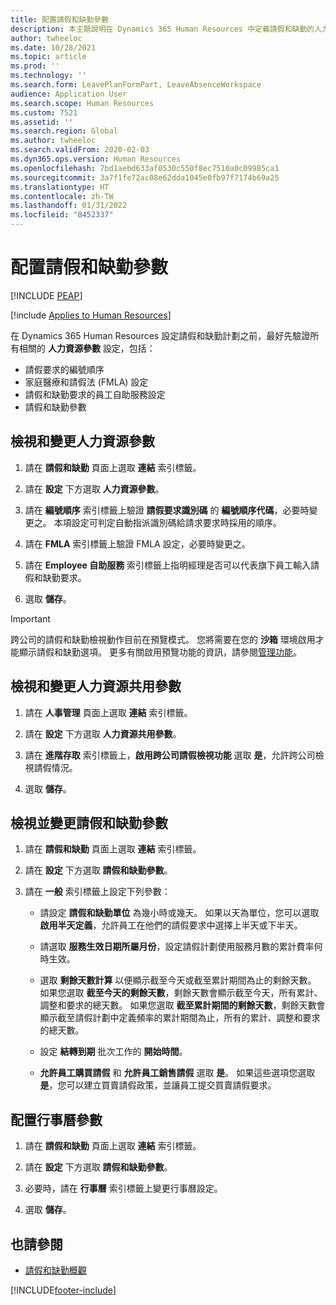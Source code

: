 ```yaml
---
title: 配置請假和缺勤參數
description: 本主題說明在 Dynamics 365 Human Resources 中定義請假和缺勤的人力資源參數方式。
author: twheeloc
ms.date: 10/28/2021
ms.topic: article
ms.prod: ''
ms.technology: ''
ms.search.form: LeavePlanFormPart, LeaveAbsenceWorkspace
audience: Application User
ms.search.scope: Human Resources
ms.custom: 7521
ms.assetid: ''
ms.search.region: Global
ms.author: twheeloc
ms.search.validFrom: 2020-02-03
ms.dyn365.ops.version: Human Resources
ms.openlocfilehash: 7bd1aebd633af0530c550f8ec7510a0c09985ca1
ms.sourcegitcommit: 3a7f1fe72ac08e62dda1045e0fb97f7174b69a25
ms.translationtype: HT
ms.contentlocale: zh-TW
ms.lasthandoff: 01/31/2022
ms.locfileid: "8452337"
---
```

# <a name="configure-leave-and-absence-parameters"></a>配置請假和缺勤參數


[!INCLUDE [PEAP](../includes/peap-2.md)]

[!include [Applies to Human Resources](../includes/applies-to-hr.md)]

在 Dynamics 365 Human Resources 設定請假和缺勤計劃之前，最好先驗證所有相關的 **人力資源參數** 設定，包括：

- 請假要求的編號順序
- 家庭醫療和請假法 (FMLA) 設定
- 請假和缺勤要求的員工自助服務設定
- 請假和缺勤參數

## <a name="view-and-change-human-resources-parameters"></a>檢視和變更人力資源參數

1. 請在 **請假和缺勤** 頁面上選取 **連結** 索引標籤。

2. 請在 **設定** 下方選取 **人力資源參數**。

3. 請在 **編號順序** 索引標籤上驗證 **請假要求識別碼** 的 **編號順序代碼**，必要時變更之。 本項設定可判定自動指派識別碼給請求要求時採用的順序。

4. 請在 **FMLA** 索引標籤上驗證 FMLA 設定，必要時變更之。

5. 請在 **Employee 自助服務** 索引標籤上指明經理是否可以代表旗下員工輸入請假和缺勤要求。

7. 選取 **儲存**。

>[!IMPORTANT]
>跨公司的請假和缺勤檢視動作目前在預覽模式。 您將需要在您的 **沙箱** 環境啟用才能顯示請假和缺勤選項。 更多有關啟用預覽功能的資訊，請參閱[管理功能](hr-admin-manage-features.md)。

## <a name="view-and-change-human-resources-shared-parameters"></a>檢視和變更人力資源共用參數

1. 請在 **人事管理** 頁面上選取 **連結** 索引標籤。

2. 請在 **設定** 下方選取 **人力資源共用參數**。

3. 請在 **進階存取** 索引標籤上，**啟用跨公司請假檢視功能** 選取 **是**，允許跨公司檢視請假情況。

4. 選取 **儲存**。

## <a name="view-and-change-leave-and-absence-parameters"></a>檢視並變更請假和缺勤參數

1. 請在 **請假和缺勤** 頁面上選取 **連結** 索引標籤。

2. 請在 **設定** 下方選取 **請假和缺勤參數**。

3. 請在 **一般** 索引標籤上設定下列參數：
 
    - 請設定 **請假和缺勤單位** 為幾小時或幾天。 如果以天為單位，您可以選取 **啟用半天定義**，允許員工在他們的請假要求中選擇上半天或下半天。 

    - 請選取 **服務生效日期所屬月份**，設定請假計劃使用服務月數的累計費率何時生效。

    - 選取 **剩餘天數計算** 以便顯示截至今天或截至累計期間為止的剩餘天數。 如果您選取 **截至今天的剩餘天數**，剩餘天數會顯示截至今天，所有累計、調整和要求的總天數。 如果您選取 **截至累計期間的剩餘天數**，剩餘天數會顯示截至請假計劃中定義頻率的累計期間為止，所有的累計、調整和要求的總天數。 

    - 設定 **結轉到期** 批次工作的 **開始時間**。  
    
    - **允許員工購買請假** 和 **允許員工銷售請假** 選取 **是**。 如果這些選項您選取 **是**，您可以建立買賣請假政策，並讓員工提交買賣請假要求。

## <a name="configure-calendar-parameters"></a>配置行事曆參數

1. 請在 **請假和缺勤** 頁面上選取 **連結** 索引標籤。

2. 請在 **設定** 下方選取 **請假和缺勤參數**。

3. 必要時，請在 **行事曆** 索引標籤上變更行事曆設定。

4. 選取 **儲存**。

## <a name="see-also"></a>也請參閱

- [請假和缺勤概觀](hr-leave-and-absence-overview.md)


[!INCLUDE[footer-include](../includes/footer-banner.md)]
